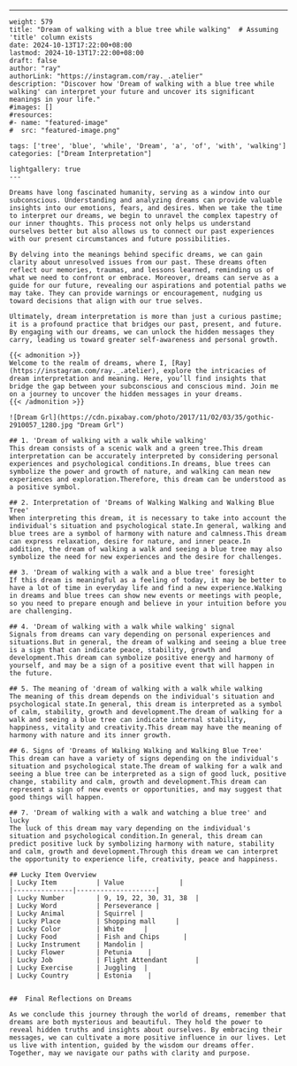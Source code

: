 ---
    weight: 579
    title: "Dream of walking with a blue tree while walking"  # Assuming 'title' column exists
    date: 2024-10-13T17:22:00+08:00
    lastmod: 2024-10-13T17:22:00+08:00
    draft: false
    author: "ray"
    authorLink: "https://instagram.com/ray._.atelier"
    description: "Discover how 'Dream of walking with a blue tree while walking' can interpret your future and uncover its significant meanings in your life."
    #images: []
    #resources:
    #- name: "featured-image"
    #  src: "featured-image.png"
    
    tags: ['tree', 'blue', 'while', 'Dream', 'a', 'of', 'with', 'walking']
    categories: ["Dream Interpretation"]
    
    lightgallery: true
    ---
    
    Dreams have long fascinated humanity, serving as a window into our subconscious. Understanding and analyzing dreams can provide valuable insights into our emotions, fears, and desires. When we take the time to interpret our dreams, we begin to unravel the complex tapestry of our inner thoughts. This process not only helps us understand ourselves better but also allows us to connect our past experiences with our present circumstances and future possibilities.
    
    By delving into the meanings behind specific dreams, we can gain clarity about unresolved issues from our past. These dreams often reflect our memories, traumas, and lessons learned, reminding us of what we need to confront or embrace. Moreover, dreams can serve as a guide for our future, revealing our aspirations and potential paths we may take. They can provide warnings or encouragement, nudging us toward decisions that align with our true selves.
    
    Ultimately, dream interpretation is more than just a curious pastime; it is a profound practice that bridges our past, present, and future. By engaging with our dreams, we can unlock the hidden messages they carry, leading us toward greater self-awareness and personal growth.
    
    {{< admonition >}}
    Welcome to the realm of dreams, where I, [Ray](https://instagram.com/ray._.atelier), explore the intricacies of dream interpretation and meaning. Here, you’ll find insights that bridge the gap between your subconscious and conscious mind. Join me on a journey to uncover the hidden messages in your dreams.
    {{< /admonition >}}
    
    ![Dream Grl](https://cdn.pixabay.com/photo/2017/11/02/03/35/gothic-2910057_1280.jpg "Dream Grl")
    
    ## 1. 'Dream of walking with a walk while walking'
    This dream consists of a scenic walk and a green tree.This dream interpretation can be accurately interpreted by considering personal experiences and psychological conditions.In dreams, blue trees can symbolize the power and growth of nature, and walking can mean new experiences and exploration.Therefore, this dream can be understood as a positive symbol.
    
    ## 2. Interpretation of 'Dreams of Walking Walking and Walking Blue Tree'
    When interpreting this dream, it is necessary to take into account the individual's situation and psychological state.In general, walking and blue trees are a symbol of harmony with nature and calmness.This dream can express relaxation, desire for nature, and inner peace.In addition, the dream of walking a walk and seeing a blue tree may also symbolize the need for new experiences and the desire for challenges.
    
    ## 3. 'Dream of walking with a walk and a blue tree' foresight
    If this dream is meaningful as a feeling of today, it may be better to have a lot of time in everyday life and find a new experience.Walking in dreams and blue trees can show new events or meetings with people, so you need to prepare enough and believe in your intuition before you are challenging.
    
    ## 4. 'Dream of walking with a walk while walking' signal
    Signals from dreams can vary depending on personal experiences and situations.But in general, the dream of walking and seeing a blue tree is a sign that can indicate peace, stability, growth and development.This dream can symbolize positive energy and harmony of yourself, and may be a sign of a positive event that will happen in the future.
    
    ## 5. The meaning of 'dream of walking with a walk while walking
    The meaning of this dream depends on the individual's situation and psychological state.In general, this dream is interpreted as a symbol of calm, stability, growth and development.The dream of walking for a walk and seeing a blue tree can indicate internal stability, happiness, vitality and creativity.This dream may have the meaning of harmony with nature and its inner growth.
    
    ## 6. Signs of 'Dreams of Walking Walking and Walking Blue Tree'
    This dream can have a variety of signs depending on the individual's situation and psychological state.The dream of walking for a walk and seeing a blue tree can be interpreted as a sign of good luck, positive change, stability and calm, growth and development.This dream can represent a sign of new events or opportunities, and may suggest that good things will happen.
    
    ## 7. 'Dream of walking with a walk and watching a blue tree' and lucky
    The luck of this dream may vary depending on the individual's situation and psychological condition.In general, this dream can predict positive luck by symbolizing harmony with nature, stability and calm, growth and development.Through this dream we can interpret the opportunity to experience life, creativity, peace and happiness.
    
    ## Lucky Item Overview
    | Lucky Item          | Value              |
    |---------------|--------------------|
    | Lucky Number        | 9, 19, 22, 30, 31, 38  |
    | Lucky Word          | Perseverance |
    | Lucky Animal        | Squirrel |
    | Lucky Place         | Shopping mall     |
    | Lucky Color         | White     |
    | Lucky Food          | Fish and Chips      |
    | Lucky Instrument    | Mandolin |
    | Lucky Flower        | Petunia    |
    | Lucky Job           | Flight Attendant       |
    | Lucky Exercise      | Juggling  |
    | Lucky Country       | Estonia    |
    
    
    ##  Final Reflections on Dreams
    
    As we conclude this journey through the world of dreams, remember that dreams are both mysterious and beautiful. They hold the power to reveal hidden truths and insights about ourselves. By embracing their messages, we can cultivate a more positive influence in our lives. Let us live with intention, guided by the wisdom our dreams offer. Together, may we navigate our paths with clarity and purpose.
    